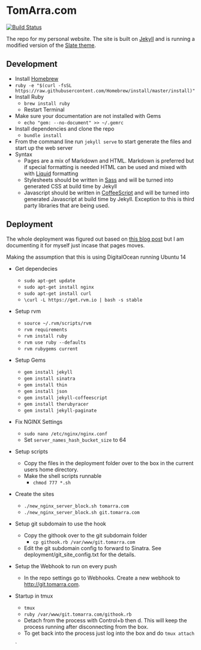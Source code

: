 # TomArra.com

[![Build Status](https://travis-ci.org/tomarra/tomarra.com.svg?branch=master)](https://travis-ci.org/tomarra/tomarra.com)

The repo for my personal website. The site is built on [Jekyll](http://jekyllrb.com) and is running a modified version of the [Slate theme](https://github.com/jasoncostello/slate).

## Development

- Install [Homebrew](http://brew.sh/)
 - `ruby -e "$(curl -fsSL https://raw.githubusercontent.com/Homebrew/install/master/install)"`
- Install Ruby
  - `brew install ruby`
  - Restart Terminal
- Make sure your documentation are not installed with Gems
  - `echo "gem: --no-document" >> ~/.gemrc`
- Install dependencies and clone the repo
  - `bundle install`
- From the command line run `jekyll serve` to start generate the files and start up the web server
- Syntax
  - Pages are a mix of Markdown and HTML. Markdown is preferred but if special formatting is needed HTML can be used and mixed with with [Liquid](https://shopify.github.io/liquid/) formatting
  - Stylesheets should be written in [Sass](http://sass-lang.com) and will be turned into generated CSS at build time by Jekyll
  - Javascript should be written in [CoffeeScript](http://coffeescript.org) and will be turned into generated Javascript at build time by Jekyll. Exception to this is third party libraries that are being used.

## Deployment

The whole deployment was figured out based on [this blog post](http://petemichaud.github.io/2013/09/05/multisite-server-jekyll-digitalocean.html) but I am documenting it for myself just incase that pages moves.

Making the assumption that this is using DigitalOcean running Ubuntu 14

- Get dependecies
  - `sudo apt-get update`
  - `sudo apt-get install nginx`
  - `sudo apt-get install curl`
  - `\curl -L https://get.rvm.io | bash -s stable`
- Setup rvm
  - `source ~/.rvm/scripts/rvm`
  - `rvm requirements`
  - `rvm install ruby`
  - `rvm use ruby --defaults`
  - `rvm rubygems current`
- Setup Gems
  - `gem install jekyll`
  - `gem install sinatra`
  - `gem install thin`
  - `gem install json`
  - `gem install jekyll-coffeescript`
  - `gem install therubyracer`
  - `gem install jekyll-paginate`
- Fix NGINX Settings
  - `sudo nano /etc/nginx/nginx.conf`
  - Set `server_names_hash_bucket_size` to 64
- Setup scripts
  - Copy the files in the deployment folder over to the box in the current users home directory.
  - Make the shell scripts runnable
    - `chmod 777 *.sh`
- Create the sites
  - `./new_nginx_server_block.sh tomarra.com`
  - `./new_nginx_server_block.sh git.tomarra.com`
- Setup git subdomain to use the hook
  - Copy the githook over to the git subdomain folder
    - `cp githook.rb /var/www/git.tomarra.com`
  - Edit the git subdomain config to forward to Sinatra. See deployment/git_site_config.txt for the details.
- Setup the Webhook to run on every push
  - In the repo settings go to Webhooks. Create a new webhook to http://git.tomarra.com.
- Startup in tmux
  - `tmux`
  - `ruby /var/www/git.tomarra.com/githook.rb`
  - Detach from the process with Control+b then d. This will keep the process running after disconnecting from the box.
  - To get back into the process just log into the box and do `tmux attach`











  `
